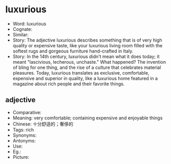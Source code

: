 # luxurious

- Word: luxurious
- Cognate: 
- Similar: 
- Story: The adjective luxurious describes something that is of very high quality or expensive taste, like your luxurious living room filled with the softest rugs and gorgeous furniture hand-crafted in Italy.
- Story: In the 14th century, luxurious didn't mean what it does today; it meant "lascivious, lecherous, unchaste." What happened? The invention of bling for one thing, and the rise of a culture that celebrates material pleasures. Today, luxurious translates as exclusive, comfortable, expensive and superior in quality, like a luxurious home featured in a magazine about rich people and their favorite things.

## adjective

- Comparative: 
- Meaning: very comfortable; containing expensive and enjoyable things
- Chinese: 十分舒适的；奢侈的
- Tags: rich
- Synonyms: 
- Antonyms: 
- Use: 
- Eg.: 
- Picture: 


